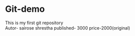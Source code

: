 # Git-demo
This is my first git repository
<br>
Autor- sairose shrestha
published- 3000
price-2000(original)